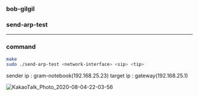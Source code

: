### bob-gilgil
### send-arp-test
<hr>

### command

```bash
make
sudo ./send-arp-test <network-interface> <sip> <tip>
```

sender ip : gram-notebook(192.168.25.23)
target ip : gateway(192.168.25.1)

![KakaoTalk_Photo_2020-08-04-22-03-56](https://user-images.githubusercontent.com/50125695/89297175-6a034f00-d69e-11ea-9c63-5d673620057c.png)
